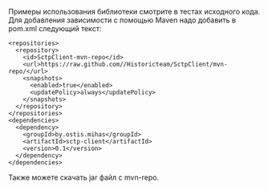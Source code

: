 Примеры использования библиотеки смотрите в тестах исходного кода.
Для добавления зависимости с помощью Maven надо добавить в pom.xml следующий текcт:
```
<repositories>
  <repository>
    <id>SctpClient-mvn-repo</id>
    <url>https://raw.github.com//Historicteam/SctpClient/mvn-repo/</url>
    <snapshots>
      <enabled>true</enabled>
      <updatePolicy>always</updatePolicy>
    </snapshots>
  </repository>
</repositories>
<dependencies>
  <dependency>
    <groupId>by.ostis.mihas</groupId>
    <artifactId>sctp-client</artifactId>
    <version>0.1</version>
  </dependency>
</dependencies>
```
Также можете скачать jar файл с mvn-repo.
